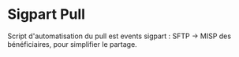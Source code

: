 # Sigpart Pull

Script d'automatisation du pull est events sigpart : SFTP -> MISP des bénéficiaires, pour simplifier le partage.